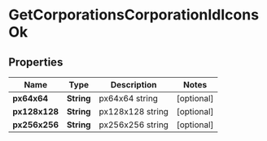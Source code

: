 
# GetCorporationsCorporationIdIconsOk

## Properties
Name | Type | Description | Notes
------------ | ------------- | ------------- | -------------
**px64x64** | **String** | px64x64 string |  [optional]
**px128x128** | **String** | px128x128 string |  [optional]
**px256x256** | **String** | px256x256 string |  [optional]



